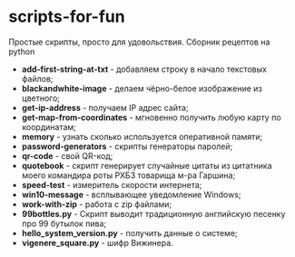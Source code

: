 # scripts-for-fun
Простые скрипты, просто для удовольствия. Сборник рецептов на python

 - **add-first-string-at-txt** - добавляем строку в начало текстовых файлов;
 - **blackandwhite-image** - делаем чёрно-белое изображение из цветного;
 - **get-ip-address** - получаем IP адрес сайта;
 - **get-map-from-coordinates** - мгновенно получить любую карту по координатам;
 - **memory** - узнать сколько используется оперативной памяти;
 - **password-generators** - скрипты генераторы паролей;
 - **qr-code** - свой QR-код;
 - **quotebook** - скрипт генерирует случайные цитаты из цитатника моего командира роты РХБЗ товарища м-ра Гаршина;
 - **speed-test** - измеритель скорости интернета;
 - **win10-message** - всплывающее уведомление Windows;
 - **work-with-zip** - работа с zip файлами;
 - **99bottles.py** - Скрипт выводит традиционную английскую песенку про 99 бутылок пива;
 - **hello_system_version.py** - получить данные о системе;
- **vigenere_square.py** - шифр Вижинера.
